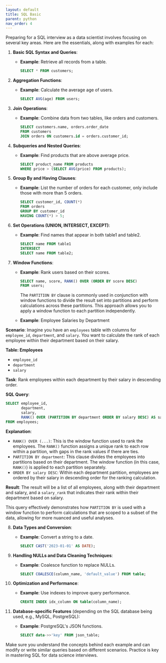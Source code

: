 ```yaml
---
layout: default
title: SQL Basic
parent: python
nav_order: 4
---
```


Preparing for a SQL interview as a data scientist involves focusing on several key areas. Here are the essentials, along with examples for each:

1. **Basic SQL Syntax and Queries**:
   - **Example**: Retrieve all records from a table. 
     ```sql
     SELECT * FROM customers;
     ```

2. **Aggregation Functions**:
   - **Example**: Calculate the average age of users.
     ```sql
     SELECT AVG(age) FROM users;
     ```

3. **Join Operations**:
   - **Example**: Combine data from two tables, like orders and customers.
     ```sql
     SELECT customers.name, orders.order_date
     FROM customers
     JOIN orders ON customers.id = orders.customer_id;
     ```

4. **Subqueries and Nested Queries**:
   - **Example**: Find products that are above average price.
     ```sql
     SELECT product_name FROM products
     WHERE price > (SELECT AVG(price) FROM products);
     ```

5. **Group By and Having Clauses**:
   - **Example**: List the number of orders for each customer, only include those with more than 5 orders.
     ```sql
     SELECT customer_id, COUNT(*)
     FROM orders
     GROUP BY customer_id
     HAVING COUNT(*) > 5;
     ```

6. **Set Operations (UNION, INTERSECT, EXCEPT)**:
   - **Example**: Find names that appear in both table1 and table2.
     ```sql
     SELECT name FROM table1
     INTERSECT
     SELECT name FROM table2;
     ```

7. **Window Functions**:
   - **Example**: Rank users based on their scores.
     ```sql
     SELECT name, score, RANK() OVER (ORDER BY score DESC)
     FROM users;
     ```
     The `PARTITION BY` clause is commonly used in conjunction with window functions to divide the result set into partitions and perform calculations across these partitions. This approach allows you to apply a window function to each partition independently.

   - **Example**: Employee Salaries by Department

**Scenario**: Imagine you have an `employees` table with columns for `employee_id`, `department`, and `salary`. You want to calculate the rank of each employee within their department based on their salary.

**Table: Employees**
- `employee_id`
- `department`
- `salary`

**Task**: Rank employees within each department by their salary in descending order.

**SQL Query**:
```sql
SELECT employee_id,
       department,
       salary,
       RANK() OVER (PARTITION BY department ORDER BY salary DESC) AS salary_rank
FROM employees;
```

**Explanation**:
- `RANK() OVER (...)`: This is the window function used to rank the employees. The `RANK()` function assigns a unique rank to each row within a partition, with gaps in the rank values if there are ties.
- `PARTITION BY department`: This clause divides the employees into partitions based on their department. The window function (in this case, `RANK()`) is applied to each partition separately.
- `ORDER BY salary DESC`: Within each department partition, employees are ordered by their salary in descending order for the ranking calculation.

**Result**: The result will be a list of all employees, along with their department and salary, and a `salary_rank` that indicates their rank within their department based on salary.

This query effectively demonstrates how `PARTITION BY` is used with a window function to perform calculations that are scoped to a subset of the data, allowing for more nuanced and useful analyses.

8. **Data Types and Conversion**:
   - **Example**: Convert a string to a date.
     ```sql
     SELECT CAST('2023-01-01' AS DATE);
     ```

9. **Handling NULLs and Data Cleaning Techniques**:
   - **Example**: Coalesce function to replace NULLs.
     ```sql
     SELECT COALESCE(column_name, 'default_value') FROM table;
     ```

10. **Optimization and Performance**:
    - **Example**: Use indexes to improve query performance.
      ```sql
      CREATE INDEX idx_column ON table(column_name);
      ```

11. **Database-specific Features** (depending on the SQL database being used, e.g., MySQL, PostgreSQL):
    - **Example**: PostgreSQL's JSON functions.
      ```sql
      SELECT data->>'key' FROM json_table;
      ```

Make sure you understand the concepts behind each example and can modify or write similar queries based on different scenarios. Practice is key in mastering SQL for data science interviews.